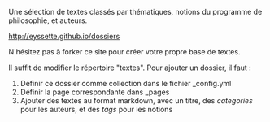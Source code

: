 Une sélection de textes classés par thématiques, notions du programme de philosophie, et auteurs.

http://eyssette.github.io/dossiers

N'hésitez pas à forker ce site pour créer votre propre base de textes.

Il suffit de modifier le répertoire "textes". Pour ajouter un dossier, il faut : 

1. Définir ce dossier comme collection dans le fichier _config.yml
2. Définir la page correspondante dans _pages
3. Ajouter des textes au format markdown, avec un titre, des _categories_ pour les auteurs, et des _tags_ pour les notions
